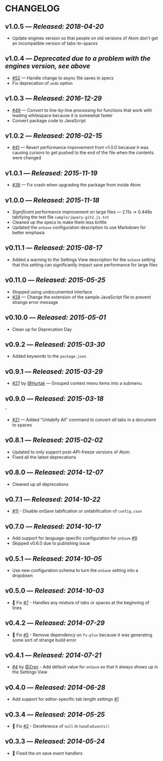 # CHANGELOG

## **v1.0.5** &mdash; *Released: 2018-04-20*

* Update engines version so that people on old versions of Atom don't get an incompatible version of tabs-to-spaces

## **v1.0.4** &mdash; *Deprecated due to a problem with the engines version, see above*

* [#52](https://github.com/lee-dohm/tabs-to-spaces/issues/52) &mdash; Handle change to async file saves in specs
* Fix deprecation of `undo` option

## **v1.0.3** &mdash; *Released: 2016-12-29*

* [#49](https://github.com/lee-dohm/tabs-to-spaces/issues/49) &mdash; Convert to line-by-line processing for functions that work with leading whitespace because it is somewhat faster
* Convert package code to JavaScript

## **v1.0.2** &mdash; *Released: 2016-02-15*

* [#41](https://github.com/lee-dohm/tabs-to-spaces/issues41) &mdash; Revert performance improvement from v1.0.0 because it was causing cursors to get pushed to the end of the file when the contents were changed

## **v1.0.1** &mdash; *Released: 2015-11-19*

* [#38](https://github.com/lee-dohm/tabs-to-spaces/issues/38) &mdash; Fix crash when upgrading the package from inside Atom

## **v1.0.0** &mdash; *Released: 2015-11-18*

* *Significant* performance improvement on large files &mdash; 2.11s &rarr; 0.448s tabifying the test file `sample/jquery-git2.js.txt`
* Cleaned up the specs to make them less brittle
* Updated the `onSave` configuration description to use Markdown for better emphasis

## **v0.11.1** &mdash; *Released: 2015-08-17*

* Added a warning to the Settings View description for the `onSave` setting that this setting can significantly impact save performance for large files

## **v0.11.0** &mdash; *Released: 2015-05-25*

* Stopped using undocumented interface
* [#28](https://github.com/lee-dohm/tabs-to-spaces/issues/28) &mdash; Change the extension of the sample JavaScript file to prevent strange error message

## **v0.10.0** &mdash; *Released: 2015-05-01*

* Clean up for Deprecation Day

## **v0.9.2** &mdash; *Released: 2015-03-30*

* Added keywords to the `package.json`

## **v0.9.1** &mdash; *Released: 2015-03-29*

* [#27](https://github.com/lee-dohm/tabs-to-spaces/pull/27) by [@Hurtak](https://github.com/Hurtak) &mdash; Grouped context menu items into a submenu

## **v0.9.0** &mdash; *Released: 2015-03-18*
ˆ
* [#21](https://github.com/lee-dohm/tabs-to-spaces/issues/21) &mdash; Added "Untabify All" command to convert *all* tabs in a document to spaces

## **v0.8.1** &mdash; *Released: 2015-02-02*

* Updated to only support post-API-freeze versions of Atom
* Fixed all the latest deprecations

## **v0.8.0** &mdash; *Released: 2014-12-07*

* Cleaned up all deprecations

## **v0.7.1** &mdash; *Released: 2014-10-22*

* [#11](https://github.com/lee-dohm/tabs-to-spaces/issues/11) - Disable onSave tabification or untabification of `config.cson`

## **v0.7.0** &mdash; *Released: 2014-10-17*

* Add support for language-specific configuration for `onSave` [#9](https://github.com/lee-dohm/tabs-to-spaces/issues/9)
* Skipped v0.6.0 due to publishing issue

## **v0.5.1** &mdash; *Released: 2014-10-05*

* Use new configuration schema to turn the `onSave` setting into a dropdown

## **v0.5.0** &mdash; *Released: 2014-10-03*

* :bug: Fix [#7](https://github.com/lee-dohm/tabs-to-spaces/issues/7) - Handles any mixture of tabs or spaces at the beginning of lines

## **v0.4.2** &mdash; *Released: 2014-07-29*

* :bug: Fix [#5](https://github.com/lee-dohm/tabs-to-spaces/issues/5) - Remove dependency on `fs-plus` because it was generating some sort of strange build error

## **v0.4.1** &mdash; *Released: 2014-07-21*

* [#4](https://github.com/lee-dohm/tabs-to-spaces/pull/4) by [@Zren](https://github.com/Zren) - Add default value for `onSave` so that it always shows up in the Settings View

## **v0.4.0** &mdash; *Released: 2014-06-28*

* Add support for editor-specific tab length settings [#1](https://github.com/lee-dohm/tabs-to-spaces/issues/1)

## **v0.3.4** &mdash; *Released: 2014-05-25*

* :bug: Fix [#2](https://github.com/lee-dohm/tabs-to-spaces/issues/2) - Dereference of `null` in `handleEvents()`

## **v0.3.3** &mdash; *Released: 2014-05-24*

* :bug: Fixed the on save event handlers
